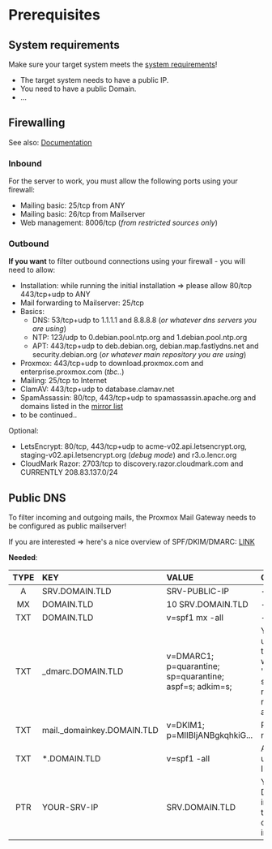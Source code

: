 # Prerequisites


## System requirements

Make sure your target system meets the [system requirements](https://pmg.proxmox.com/pmg-docs/pmg-admin-guide.html#system_requirements)!

  - The target system needs to have a public IP.
  - You need to have a public Domain.
  - ...

## Firewalling

See also: [Documentation](https://pmg.proxmox.com/pmg-docs/pmg-admin-guide.html#firewall_settings)

### Inbound

For the server to work, you must allow the following ports using your firewall:

  - Mailing basic: 25/tcp from ANY
  - Mailing basic: 26/tcp from Mailserver
  - Web management: 8006/tcp (_from restricted sources only_)


### Outbound

**If you want** to filter outbound connections using your firewall - you will need to allow:

- Installation: while running the initial installation => please allow 80/tcp 443/tcp+udp to ANY
- Mail forwarding to Mailserver: 25/tcp
- Basics:
  - DNS: 53/tcp+udp to 1.1.1.1 and 8.8.8.8 (_or whatever dns servers you are using_)
  - NTP: 123/udp to 0.debian.pool.ntp.org and 1.debian.pool.ntp.org
  - APT: 443/tcp+udp to deb.debian.org, debian.map.fastlydns.net and security.debian.org (_or whatever main repository you are using_)
- Proxmox: 443/tcp+udp to download.proxmox.com and enterprise.proxmox.com (_tbc.._)
- Mailing: 25/tcp to Internet
- ClamAV: 443/tcp+udp to database.clamav.net
- SpamAssassin: 80/tcp, 443/tcp+udp to spamassassin.apache.org and domains listed in the [mirror list](https://spamassassin.apache.org/updates/MIRRORED.BY)
- to be continued..

Optional:
- LetsEncrypt: 80/tcp, 443/tcp+udp to acme-v02.api.letsencrypt.org, staging-v02.api.letsencrypt.org (_debug mode_) and r3.o.lencr.org
- CloudMark Razor: 2703/tcp to discovery.razor.cloudmark.com and CURRENTLY 208.83.137.0/24


## Public DNS

To filter incoming and outgoing mails, the Proxmox Mail Gateway needs to be configured as public mailserver!

If you are interested => here's a nice overview of SPF/DKIM/DMARC: [LINK](https://seanthegeek.net/459/demystifying-dmarc/)

**Needed**:

| TYPE | KEY                             | VALUE                                                   | COMMENT                                                                                                                                                                                                                                                      |
|:----:|:--------------------------------|:--------------------------------------------------------|:-------------------------------------------------------------------------------------------------------------------------------------------------------------------------------------------------------------------------------------------------------------|
|  A   |  SRV.DOMAIN.TLD                 | SRV-PUBLIC-IP                                           | -                                                                                                                                                                                                                                                            |
|  MX  | DOMAIN.TLD                 | 10 SRV.DOMAIN.TLD                                       | -                                                                                                                                                                                                                                                            |
| TXT  | DOMAIN.TLD                 | v=spf1 mx -all                                          | -                                                                                                                                                                                                                                                            |
| TXT  | _dmarc.DOMAIN.TLD          | v=DMARC1; p=quarantine; sp=quarantine; aspf=s; adkim=s; | You can also add a dedicated mail user to receive DMARC reports. See the 'overview' above for details. It would then look like this: 'v=DMARC1; p=quarantine; sp=quarantine; rua=mailto:ADDRESS@DOMAIN.TLD; ruf=mailto:ADDRESS@DOMAIN.TLD; aspf=s; adkim=s;' |
| TXT  | mail._domainkey.DOMAIN.TLD | v=DKIM1; p=MIIBIjANBgkqhkiG...                          | Replace the value by YOUR DKIM record! See: [Documentation](https://pmg.proxmox.com/pmg-docs/pmg-admin-guide.html#pmgconfig_mailproxy_dkim)                                                                                                                  |
| TXT  | *.DOMAIN.TLD               | v=spf1 -all                                             | Any domain/subdomain that is not used to send mails, should IMPLICITLY DENY any senders!                                                                                                                                                                     |
| PTR  | YOUR-SRV-IP | SRV.DOMAIN.TLD                                          | You cannot set a PTR record in your DNS-Panel/management! Your internet provider/hoster has to do that. Bigger hosters will give you an option for this in their managment interface.                                                                        |

